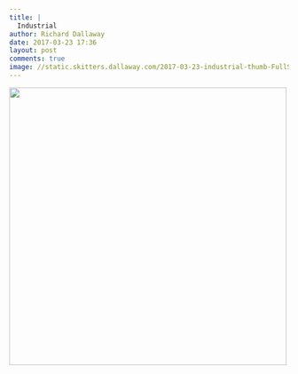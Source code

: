 ```yaml
---
title: |
  Industrial
author: Richard Dallaway
date: 2017-03-23 17:36
layout: post
comments: true
image: //static.skitters.dallaway.com/2017-03-23-industrial-thumb-FullSizeRender.jpg
---
```


<div>
        <a href="//static.skitters.dallaway.com/2017-03-23-industrial-fullsize-FullSizeRender.jpg">
          <img src="//static.skitters.dallaway.com/2017-03-23-industrial-thumb-FullSizeRender.jpg" width="500" height="500"/>
        </a>
      </div>


  
      
